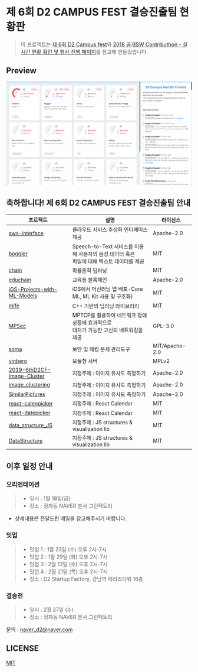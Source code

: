 # 제 6회 D2 CAMPUS FEST 결승진출팀 현황판

> 이 프로젝트는 [제 6회 D2 Campus fest](https://github.com/D2CampusFest/6th)와 [2018 공개SW Contributhon - 실시간 현황 확인 및 행사 진행 페이지](https://github.com/kosslab-kr/kosscontributhon2018)를 참고해 만들었습니다.

## Preview

![preview](assets/images/preview.png)

## 축하합니다! 제 6회 D2 CAMPUS FEST 결승진출팀 안내

프로젝트|설명|라이선스
-|-|-
[aws-interface](https://github.com/hubaimaster/aws-interface)|클라우드 서비스 추상화 인터페이스 제공|Apache-2.0|
[boggler](https://github.com/rayleighChild/boggler)|Speech-to-Text 서비스를 이용해 사용자의 음성 데이터 혹은<br/> 파일에 대해 텍스트 데이터를 제공|MIT|
[chain](https://github.com/tenkeyless/chain/)|확률론적 딥러닝|MIT
[educhain](https://github.com/twodude/educhain)|교육용 블록체인|Apache-2.0|
[iOS-Projects-with-ML-Models](https://github.com/motlabs/iOS-Proejcts-with-ML-Models)|iOS에서 머신러닝 앱 배포-Core ML, ML Kit 사용 및 구조화)|MIT|
[mlfe](https://github.com/shi510/mlfe)|C++ 기반의 딥러닝 라이브러리|MIT|
[MPSec](https://github.com/MPSec)|MPTCP를 활용하여 네트워크 장애 상황에 효과적으로<br/> 대처가 가능한 고신뢰 네트워킹을 제공|GPL-3.0|
[soma](https://github.com/PLUS-POSTECH/soma)|보안 및 해킹 문제 관리도구|MIT/Apache-2.0|
[vinbero](https://github.com/vinbero)|모듈형 서버|MPLv2|
[2019-6thD2CF-Image-Cluster](https://github.com/sunnys-lab/2019-6thD2CF-Image-Cluster)|지정주제 : 이미지 유사도 측정하기|Apache-2.0|
[image_clustering](https://github.com/geonlee0325/image_clustering)|지정주제 : 이미지 유사도 측정하기|Apache-2.0|
[SimilarPictures](https://github.com/jaemin93/SimilarPictures)|지정주제 : 이미지 유사도 측정하기|Apache-2.0|
[react-calenpicker](https://github.com/azxca1731/react-calenpicker)|지정주제 : React Calendar|MIT|
[react-datepicker](https://github.com/y0c/react-datepicker)|지정주제 : React Calendar|MIT|
[data_structure_JS](https://github.com/sangw0804/data_structure_JS)|지정주제 : JS structures & visualization lib|MIT|
[DataStructure](https://github.com/hongjisung/DataStructure)|지정주제 : JS structures & visualization lib|MIT|



## 이후 일정 안내
### 오리엔테이션
>* 일시 : 1월 18일(금)
>* 장소 : 정자동 NAVER 본사 그린팩토리<br/>
* 상세내용은 전달드린 메일을 참고해주시기 바랍니다.

### 밋업
>* 밋업 1 : 1월 23일 (수) 오후 2시-7시
>* 밋업 2 : 1월 29일 (화) 오후 2시-7시
>* 밋업 3 : 2월 13일 (수) 오후 2시-7시
>* 밋업 4 : 2월 21일 (목) 오후 2시-7시<br/>
>* 장소 : D2 Startup Factory, 강남역 메리츠타워 16층


### 결승전
>* 일시 : 2월 27일 (수)
>* 장소 : 정자동 NAVER 본사 그린팩토리

문의 : naver_d2@naver.com

## LICENSE

[MIT](LICENSE)
